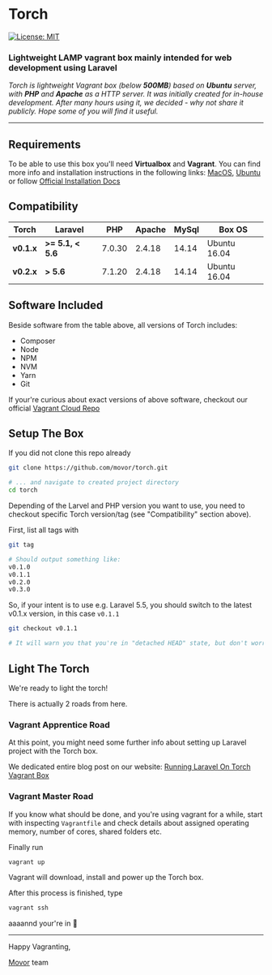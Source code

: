 # Torch

[![License: MIT](https://img.shields.io/badge/license-MIT-blue.svg)](https://github.com/movor/torch/blob/master/LICENSE)

### Lightweight LAMP vagrant box mainly intended for web development using Laravel

*Torch is lightweight Vagrant box (below **500MB**) based on **Ubuntu** server, with **PHP** and **Apache** as a HTTP server. It was initially created for in-house development. After many hours using it, we decided - why not share it publicly. Hope some of you will find it useful.*

---

## Requirements

To be able to use this box you'll need **Virtualbox** and **Vagrant**. 
You can find more info and installation instructions in the following links:
[MacOS](https://medium.com/@JohnFoderaro/macos-sierra-vagrant-quick-start-guide-2b8b78913be3),
[Ubuntu](http://www.codebind.com/linux-tutorials/install-vagrant-ubuntu-16-04/) or follow
[Official Installation Docs](https://www.vagrantup.com/docs/installation/)

## Compatibility

| Torch      | Laravel           | PHP      | Apache  | MySql  | Box OS 
| ---------- | ----------------- | -------- | ------- | ------ | ------------
| **v0.1.x** | **>= 5.1, < 5.6** | 7.0.30   | 2.4.18  | 14.14  | Ubuntu 16.04
| **v0.2.x** | **> 5.6**         | 7.1.20   | 2.4.18  | 14.14  | Ubuntu 16.04

## Software Included

Beside software from the table above, all versions of Torch includes:

- Composer
- Node
- NPM
- NVM
- Yarn
- Git

If your're curious about exact versions of above software, checkout our official 
[Vagrant Cloud Repo](https://app.vagrantup.com/movor/boxes/torch)

## Setup The Box

If you did not clone this repo already

```bash
git clone https://github.com/movor/torch.git

# ... and navigate to created project directory
cd torch
```

Depending of the Larvel and PHP version you want to use, you need to checkout specific
Torch version/tag (see "Compatibility" section above).

First, list all tags with

```bash
git tag

# Should output something like:
v0.1.0
v0.1.1
v0.2.0
v0.3.0
```

So, if your intent is to use e.g. Laravel 5.5, you should switch to the latest v0.1.x version, 
in this case `v0.1.1`

```bash
git checkout v0.1.1

# It will warn you that you're in "detached HEAD" state, but don't worry
```

## Light The Torch

We're ready to light the torch!

There is actually 2 roads from here. 

### Vagrant Apprentice Road

At this point, you might need some further info about setting up Laravel project with the Torch box.

We dedicated entire blog post on our website: [Running Laravel On Torch Vagrant Box](https://movor.io/article/running-laravel-on-torch-vagrant-box#light-the-torch)

### Vagrant Master Road

If you know what should be done, and you're using vagrant for a while, start with inspecting `Vagrantfile` and check
details about assigned operating memory, number of cores, shared folders etc.

Finally run 

```bash
vagrant up
```

Vagrant will download, install and power up the Torch box.

After this process is finished, type

```bash
vagrant ssh
```

aaaannd your're in :beers:

---

Happy Vagranting,

[Movor](https://movor.io/) team

